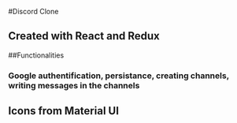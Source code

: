 #Discord Clone

## Created with React and Redux 

##Functionalities
### Google authentification, persistance, creating channels, writing messages in the channels 

## Icons from Material UI
